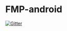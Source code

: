 # FMP-android

[![Gitter](https://badges.gitter.im/Join%20Chat.svg)](https://gitter.im/liquiddandruff/FMP-android?utm_source=badge&utm_medium=badge&utm_campaign=pr-badge&utm_content=badge)